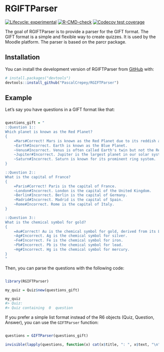 
<!-- README.md is generated from README.Rmd. Please edit that file -->

# RGIFTParser

<!-- badges: start -->

[![Lifecycle:
experimental](https://img.shields.io/badge/lifecycle-experimental-orange.svg)](https://lifecycle.r-lib.org/articles/stages.html#experimental)
[![R-CMD-check](https://github.com/PascalCrepey/RGIFTParser/actions/workflows/R-CMD-check.yaml/badge.svg)](https://github.com/PascalCrepey/RGIFTParser/actions/workflows/R-CMD-check.yaml)
[![Codecov test
coverage](https://codecov.io/gh/PascalCrepey/RGIFTParser/branch/main/graph/badge.svg)](https://app.codecov.io/gh/PascalCrepey/RGIFTParser?branch=main)
<!-- badges: end -->

The goal of RGIFTParser is to provide a parser for the GIFT format. The
GIFT format is a simple and flexible way to create quizzes. It is used
by the Moodle platform. The parser is based on the parcr package.

## Installation

You can install the development version of RGIFTParser from
[GitHub](https://github.com/) with:

``` r
# install.packages("devtools")
devtools::install_github("PascalCrepey/RGIFTParser")
```

## Example

Let’s say you have questions in a GIFT format like that:

``` r

questions_gift = "
::Question 1::
Which planet is known as the Red Planet?
{
    =Mars#Correct! Mars is known as the Red Planet due to its reddish appearance.
    ~Earth#Incorrect. Earth is known as the Blue Planet.
    ~Venus#Incorrect. Venus is often called Earth's twin but not the Red Planet.
    ~Jupiter#Incorrect. Jupiter is the largest planet in our solar system.
    ~Saturn#Incorrect. Saturn is known for its prominent ring system.
}

::Question 2::
What is the capital of France?
{
    =Paris#Correct! Paris is the capital of France.
    ~London#Incorrect. London is the capital of the United Kingdom.
    ~Berlin#Incorrect. Berlin is the capital of Germany.
    ~Madrid#Incorrect. Madrid is the capital of Spain.
    ~Rome#Incorrect. Rome is the capital of Italy.
}

::Question 3::
What is the chemical symbol for gold?
{
    =Au#Correct! Au is the chemical symbol for gold, derived from its Latin name 'Aurum'.
    ~Ag#Incorrect. Ag is the chemical symbol for silver.
    ~Fe#Incorrect. Fe is the chemical symbol for iron.
    ~Pb#Incorrect. Pb is the chemical symbol for lead.
    ~Hg#Incorrect. Hg is the chemical symbol for mercury.
}
"
```

Then, you can parse the questions with the following code:

``` r

library(RGIFTParser)

my_quiz = Quiz$new(questions_gift)

my_quiz
#> Quiz: 
#> Quiz containing  0  question
```

If you prefer a simple list format instead of the R6 objects (Quiz,
Question, Answer), you can use the `GIFTParser` function:

``` r

questions = GIFTParser(questions_gift)

invisible(lapply(questions, function(x) cat(x$title, ": ", x$text, "\n")))
```

